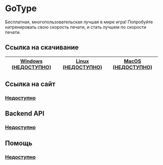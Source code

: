 # GoType

Бесплатная, многопользовательская лучшая в мире игра! Попробуйте натренировать свою скорость печати, и стать лучшем
по скорости печати.

## Ссылка на скачивание

|[Windows (НЕДОСТУПНО)]() | [Linux (НЕДОСТУПНО)]() | [MacOS (НЕДОСТУПНО)]() |
|-------------------------|------------------------|------------------------| 

## Ссылка на сайт

### [Недоступно]()

## Backend API

### [Недоступно]()

## Помощь 

### [Недоступно](ДАЛЬШЕБОГАНЕТ)
